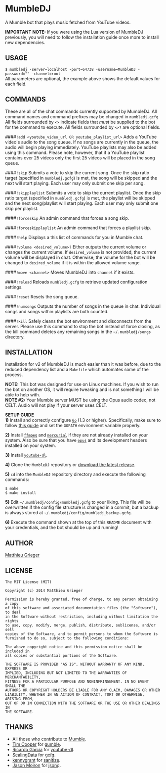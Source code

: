 MumbleDJ
========
A Mumble bot that plays music fetched from YouTube videos.

**IMPORTANT NOTE:** If you were using the Lua version of MumbleDJ previously, you will need to follow the installation guide once more to install new dependencies.

## USAGE
`$ mumbledj -server=localhost -port=64738 -username=MumbleDJ -password="" -channel=root`  
All parameters are optional, the example above shows the default values for each field.

## COMMANDS
These are all of the chat commands currently supported by MumbleDJ. All command names and command prefixes may be changed in `mumbledj.gcfg`. All fields surrounded by `<>` indicate fields that *must* be supplied to the bot for the command to execute. All fields surrounded by `<>?` are optional fields.

####`!add <youtube_video_url OR youtube_playlist_url>`
Adds a YouTube video's audio to the song queue. If no songs are currently in the queue, the audio will begin playing immediately. YouTube playlists may also be added using this command. Please note, 
however, that if a YouTube playlist contains over 25 videos only the first 25 videos will be placed in the song queue.

####`!skip`
Submits a vote to skip the current song. Once the skip ratio target (specified in `mumbledj.gcfg`) is met, the song will be skipped and the next will start playing. Each user may only submit one skip per song.

####`!skipplaylist`
Submits a vote to skip the current playlist. Once the skip ratio target (specified in `mumbledj.gcfg`) is met, the playlist will be skipped and the next song/playlist will start playing. Each user may only submit one skip per playlist.

####`!forceskip`
An admin command that forces a song skip.

####`!forceskipplaylist`
An admin command that forces a playlist skip.

####`!help`
Displays a this list of commands for you in Mumble chat.

####`!volume <desired_volume>?`
Either outputs the current volume or changes the current volume. If `desired_volume` is not provided, the current volume will be displayed in chat. Otherwise, the volume for the bot will be changed to `desired_volume` if it is within the allowed volume range.

####`!move <channel>`
Moves MumbleDJ into `channel` if it exists.

####`!reload`
Reloads `mumbledj.gcfg` to retrieve updated configuration settings.

####`!reset`
Resets the song queue.

####`!numsongs`
Outputs the number of songs in the queue in chat. Individual songs and songs within playlists are both counted.

####`!kill`
Safely cleans the bot environment and disconnects from the server. Please use this command to stop the bot instead of force closing, as the kill command deletes any remaining songs in the `~/.mumbledj/songs` directory.

## INSTALLATION
Installation for v2 of MumbleDJ is much easier than it was before, due to the reduced dependency list and a `Makefile` which automates some of the process.

**NOTE:** This bot was designed for use on Linux machines. If you wish to run the bot on another OS, it will require tweaking and is not something I will be able to help with.  
**NOTE #2:** Your Mumble server MUST be using the Opus audio codec, not CELT. Audio will not play if your server uses CELT.

**SETUP GUIDE**  
**1)** Install and correctly configure [`Go`](https://golang.org/) (1.3 or higher). Specifically, make sure to follow [this guide](https://golang.org/doc/code.html) and set the `GOPATH` environment variable properly.

**2)** Install [`ffmpeg`](https://www.ffmpeg.org/) and [`mercurial`](http://mercurial.selenic.com/) if they are not already installed on your system. Also be sure that you have [`opus`](http://www.opus-codec.org/) and its development headers installed on your system.

**3)** Install [`youtube-dl`](https://github.com/rg3/youtube-dl#installation).

**4)** Clone the `MumbleDJ` repository or [download the latest release](https://github.com/matthieugrieger/mumbledj/releases).

**5)** `cd` into the `MumbleDJ` repository directory and execute the following commands: 
```
$ make
$ make install
```

**5)** Edit `~/.mumbledj/config/mumbledj.gcfg` to your liking. This file will be overwritten if the config file structure is changed in a commit, but a backup is always stored at `~/.mumbledj/config/mumbledj_backup.gcfg`.

**6)** Execute the command shown at the top of this `README` document with your credentials, and the bot should be up and running!

## AUTHOR
[Matthieu Grieger](http://matthieugrieger.com)

## LICENSE
```
The MIT License (MIT)

Copyright (c) 2014 Matthieu Grieger

Permission is hereby granted, free of charge, to any person obtaining a copy
of this software and associated documentation files (the "Software"), to deal
in the Software without restriction, including without limitation the rights
to use, copy, modify, merge, publish, distribute, sublicense, and/or sell
copies of the Software, and to permit persons to whom the Software is
furnished to do so, subject to the following conditions:

The above copyright notice and this permission notice shall be included in
all copies or substantial portions of the Software.

THE SOFTWARE IS PROVIDED "AS IS", WITHOUT WARRANTY OF ANY KIND, EXPRESS OR
IMPLIED, INCLUDING BUT NOT LIMITED TO THE WARRANTIES OF MERCHANTABILITY,
FITNESS FOR A PARTICULAR PURPOSE AND NONINFRINGEMENT. IN NO EVENT SHALL THE
AUTHORS OR COPYRIGHT HOLDERS BE LIABLE FOR ANY CLAIM, DAMAGES OR OTHER
LIABILITY, WHETHER IN AN ACTION OF CONTRACT, TORT OR OTHERWISE, ARISING FROM,
OUT OF OR IN CONNECTION WITH THE SOFTWARE OR THE USE OR OTHER DEALINGS IN
THE SOFTWARE.
```

## THANKS
* All those who contribute to [Mumble](https://github.com/mumble-voip/mumble).
* [Tim Cooper](https://github.com/bontibon) for [gumble](https://github.com/layeh/gumble).
* [Ricardo Garcia](https://github.com/rg3) for [youtube-dl](https://github.com/rg3/youtube-dl).
* [ScalingData](https://github.com/scalingdata) for [gcfg](https://github.com/scalingdata/gcfg).
* [kennygrant](https://github.com/kennygrant) for [sanitize](https://github.com/kennygrant/sanitize).
* [Jason Moiron](https://github.com/jmoiron) for [jsonq](https://github.com/jmoiron/jsonq).
